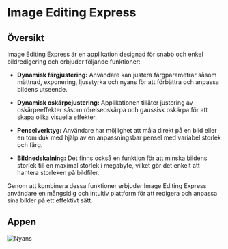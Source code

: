 # Image Editing Express

## Översikt
Image Editing Express är en applikation designad för snabb och enkel bildredigering och erbjuder följande funktioner:

- **Dynamisk färgjustering:** Användare kan justera färgparametrar såsom mättnad, exponering, ljusstyrka och nyans för att förbättra och anpassa bildens utseende.

- **Dynamisk oskärpejustering:** Applikationen tillåter justering av oskärpeeffekter såsom rörelseoskärpa och gaussisk oskärpa för att skapa olika visuella effekter.

- **Penselverktyg:** Användare har möjlighet att måla direkt på en bild eller en tom duk med hjälp av en anpassningsbar pensel med variabel storlek och färg.

- **Bildnedskalning:** Det finns också en funktion för att minska bildens storlek till en maximal storlek i megabyte, vilket gör det enkelt att hantera storleken på bildfiler.

Genom att kombinera dessa funktioner erbjuder Image Editing Express användare en mångsidig och intuitiv plattform för att redigera och anpassa sina bilder på ett effektivt sätt.


## Appen
![Nyans](src/main/resources/com/example/imageeditingexpress/f18c932d-cc63-4069-9c60-c5636cbd529a.gif)
